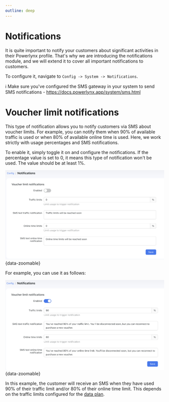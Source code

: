 ```yaml
---
outline: deep
---
```


# Notifications

It is quite important to notify your customers about significant activities in their Powerlynx profile. That's why we are introducing the notifications module, and we will extend it to cover all important notifications to customers.

To configure it, navigate to `Config -> System -> Notifications`.

ℹ️ Make sure you've configured the SMS gateway in your system to send SMS notifications - https://docs.powerlynx.app/system/sms.html

# Voucher limit notifications

This type of notification allows you to notify customers via SMS about voucher limits. For example, you can notify them when 90% of available traffic is used or when 80% of available online time is used. Here, we work strictly with usage percentages and SMS notifications.

To enable it, simply toggle it on and configure the notifications. If the percentage value is set to 0, it means this type of notification won't be used. The value should be at least 1%.

![Voucher notifications](images/voucher_notifications.png){data-zoomable}

For example, you can use it as follows:

![Voucher notifications usecase](images/voucher_notify_usecase.png){data-zoomable}

In this example, the customer will receive an SMS when they have used 90% of their traffic limit and/or 80% of their online time limit. This depends on the traffic limits configured for the [data plan](https://docs.powerlynx.app/system/data-plans.html).